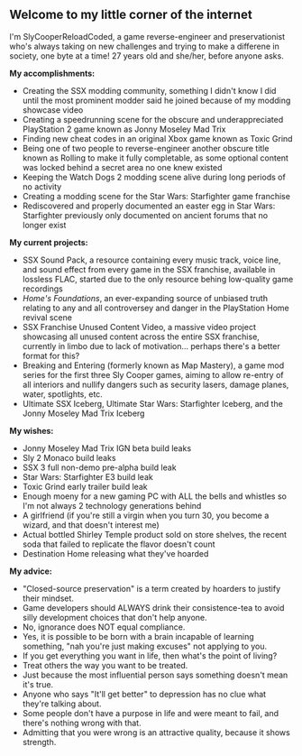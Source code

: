 ## Welcome to my little corner of the internet

I'm SlyCooperReloadCoded, a game reverse-engineer and preservationist who's always taking on new challenges and trying to make a differene in society, one byte at a time!  27 years old and she/her, before anyone asks.

**My accomplishments:**

- Creating the SSX modding community, something I didn't know I did until the most prominent modder said he joined because of my modding showcase video
- Creating a speedrunning scene for the obscure and underappreciated PlayStation 2 game known as Jonny Moseley Mad Trix
- Finding new cheat codes in an original Xbox game known as Toxic Grind
- Being one of two people to reverse-engineer another obscure title known as Rolling to make it fully completable, as some optional content was locked behind a secret area no one knew existed
- Keeping the Watch Dogs 2 modding scene alive during long periods of no activity
- Creating a modding scene for the Star Wars: Starfighter game franchise
- Rediscovered and properly documented an easter egg in Star Wars: Starfighter previously only documented on ancient forums that no longer exist

**My current projects:**

- SSX Sound Pack, a resource containing every music track, voice line, and sound effect from every game in the SSX franchise, available in lossless FLAC, started due to the only resource behing low-quality game recordings
- *Home's Foundations*, an ever-expanding source of unbiased truth relating to any and all controversey and danger in the PlayStation Home revival scene
- SSX Franchise Unused Content Video, a massive video project showcasing all unused content across the entire SSX franchise, currently in limbo due to lack of motivation... perhaps there's a better format for this?
- Breaking and Entering (formerly known as Map Mastery), a game mod series for the first three Sly Cooper games, aiming to allow re-entry of all interiors and nullify dangers such as security lasers, damage planes, water, spotlights, etc.
- Ultimate SSX Iceberg, Ultimate Star Wars: Starfighter Iceberg, and the Jonny Moseley Mad Trix Iceberg

**My wishes:**

- Jonny Moseley Mad Trix IGN beta build leaks
- Sly 2 Monaco build leaks
- SSX 3 full non-demo pre-alpha build leak
- Star Wars: Starfighter E3 build leak
- Toxic Grind early trailer build leak
- Enough moeny for a new gaming PC with ALL the bells and whistles so I'm not always 2 technology generations behind
- A girlfriend (if you're still a virgin when you turn 30, you become a wizard, and that doesn't interest me)
- Actual bottled Shirley Temple product sold on store shelves, the recent soda that failed to replicate the flavor doesn't count
- Destination Home releasing what they've hoarded

**My advice:**

- "Closed-source preservation" is a term created by hoarders to justify their mindset.
- Game developers should ALWAYS drink their consistence-tea to avoid silly development choices that don't help anyone.
- No, ignorance does NOT equal compliance.
- Yes, it is possible to be born with a brain incapable of learning something, "nah you're just making excuses" not applying to you.
- If you get everything you want in life, then what's the point of living?
- Treat others the way you want to be treated.
- Just because the most influential person says something doesn't mean it's true.
- Anyone who says "It'll get better" to depression has no clue what they're talking about.
- Some people don't have a purpose in life and were meant to fail, and there's nothing wrong with that.
- Admitting that you were wrong is an attractive quality, because it shows strength.
